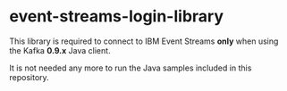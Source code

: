 # event-streams-login-library

This library is required to connect to IBM Event Streams  __only__ when using the Kafka __0.9.x__ Java client.

It is not needed any more to run the Java samples included in this repository.
